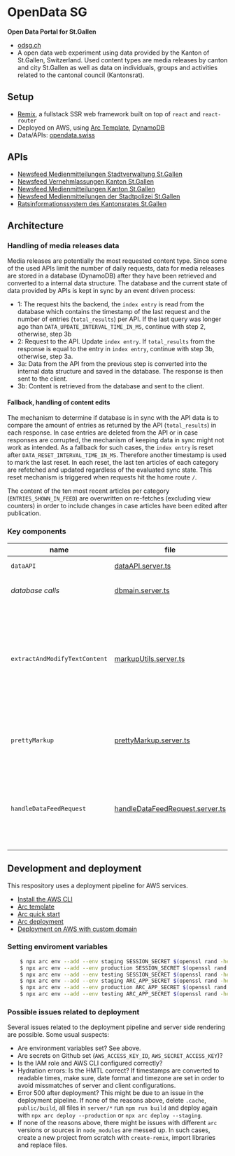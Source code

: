 # OpenData SG

**Open Data Portal for St.Gallen**

- [odsg.ch](https://odsg.ch)
- A open data web experiment using data provided by the Kanton of St.Gallen, Switzerland. Used content types are media releases by canton and city St.Gallen as well as data on individuals, groups and activities related to the cantonal council (Kantonsrat).


## Setup

- [Remix](https://github.com/remix-run), a fullstack SSR web framework built on top of `react` and `react-router`
- Deployed on AWS, using [Arc Template](https://github.com/remix-run/remix/tree/main/templates/classic-remix-compiler/arc), [DynamoDB](https://aws.amazon.com/dynamodb/)
- Data/APIs: [opendata.swiss](https://opendata.swiss)

## APIs

- [Newsfeed Medienmitteilungen Stadtverwaltung St.Gallen](https://opendata.swiss/de/dataset/newsfeed-medienmitteilungen-stadtverwaltung-st-gallen)
- [Newsfeed Vernehmlassungen Kanton St.Gallen](https://opendata.swiss/de/dataset/newsfeed-vernehmlassungen-kanton-st-gallen)
- [Newsfeed Medienmitteilungen Kanton St.Gallen](https://opendata.swiss/de/dataset/newsfeed-medienmitteilungen-kanton-st-gallen)
- [Newsfeed Medienmitteilungen der Stadtpolizei St.Gallen](https://opendata.swiss/de/dataset/newsfeed-medienmitteilungen-der-stadtpolizei-st-gallen)
- [Ratsinformationssystem des Kantonsrates St.Gallen](https://www.ratsinfo.sg.ch/api)


## Architecture

### Handling of media releases data

Media releases are potentially the most requested content type. Since some of the used APIs limit the number of daily requests, data for media releases are stored in a database (DynamoDB) after they have been retrieved and converted to a internal data structure. The database and the current state of data provided by APIs is kept in sync by an event driven process:

- 1: The request hits the backend, the `index entry` is read from the database which contains the timestamp of the last request and the number of entries (`total_results`) per API. If the last query was longer ago than `DATA_UPDATE_INTERVAL_TIME_IN_MS`, continue with step 2, otherwise, step 3b
- 2: Request to the API. Update `index entry`. If `total_results` from the response is equal to the entry in `index entry`, continue with step 3b, otherwise, step 3a.
- 3a: Data from the API from the previous step is converted into the internal data structure and saved in the database. The response is then sent to the client.
- 3b: Content is retrieved from the database and sent to the client.

#### Fallback, handling of content edits

The mechanism to determine if database is in sync with the API data is to compare the amount of entries as returned by the API (`total_results`) in each response. In case entries are deleted from the API or in case responses are corrupted, the mechanism of keeping data in sync might not work
as intended. As a fallback for such cases, the `index entry` is reset after `DATA_RESET_INTERVAL_TIME_IN_MS`. Therefore another timestamp is used to mark the last reset. In each reset, the last ten articles of each category are refetched and updated regardless of the evaluated sync state. This reset mechanism is triggered when requests hit the home route `/`.

The content of the ten most recent articles per category (`ENTRIES_SHOWN_IN_FEED`) are overwritten on re-fetches (excluding view counters) in order to include changes in case articles have been edited after publication.

### Key components

| name | file |           function        | noteworthy dependencies |
|---|---|------------------------------------------------------------------------------------|---|
|`dataAPI`|[dataAPI.server.ts](./app/utils/serverOnly/dataAPI/dataAPI.server.ts)| fetching data from API |[dataAPIConfigConstructor](./app/utils/serverOnly/dataAPI/dataAPIConfigConstructor.server.ts)|
|*database calls*|[dbmain.server.ts](./app/utils/serverOnly/dynamoDB/dbmain.server.ts)| interactions with DynamoDB ||
|`extractAndModifyTextContent`|[markupUtils.server.ts](./app/utils/serverOnly/dataAPI/markupUtils.server.ts)| re-format text content: extract article lead (used for *meta description*), replace subtitles formatted in `<b>` with `<h2>` tags |[linkdom](https://github.com/WebReflection/linkedom), [sanitize-html](https://github.com/apostrophecms/sanitize-html)|
|`prettyMarkup`|[prettyMarkup.server.ts](./app/utils/serverOnly/dataAPI/prettyMarkup.server.ts)| convert article to the internal datastructure by configuration |`extractAndModifyTextContent`|
|`handleDataFeedRequest`|[handleDataFeedRequest.server.ts](./app/utils/serverOnly/forLoader/handleDataFeedRequest.server.ts)| data reqeust by route params: check for last update, fetch data from API, store new data |`prettyMarkup`,  `dataAPI`,  *database calls*|


## Development and deployment

This respository uses a deployment pipeline for AWS services.

- [Install the AWS CLI](https://docs.aws.amazon.com/cli/latest/userguide/install-cliv2.html)
- [Arc template](https://github.com/remix-run/remix/tree/main/templates/classic-remix-compiler/arc)
- [Arc quick start](https://arc.codes/docs/en/get-started/quickstart)
- [Arc deployment](https://arc.codes/docs/en/reference/cli/deploy)
- [Deployment on AWS with custom domain](https://arc.codes/docs/en/guides/domains/registrars/route53-and-cloudfront)


### Setting enviroment variables

```sh
    $ npx arc env --add --env staging SESSION_SECRET $(openssl rand -hex 32)
    $ npx arc env --add --env production SESSION_SECRET $(openssl rand -hex 32)
    $ npx arc env --add --env testing SESSION_SECRET $(openssl rand -hex 32)
    $ npx arc env --add --env staging ARC_APP_SECRET $(openssl rand -hex 32)
    $ npx arc env --add --env production ARC_APP_SECRET $(openssl rand -hex 32)
    $ npx arc env --add --env testing ARC_APP_SECRET $(openssl rand -hex 32)
```

### Possible issues related to deployment

Several issues related to the deployment pipeline and server side rendering are possible. Some usual suspects:

- Are environment variables set? See above.
- Are secrets on Github set (`AWS_ACCESS_KEY_ID`, `AWS_SECRET_ACCESS_KEY`)?
- Is the IAM role and AWS CLI configured correctly?
- Hydration errors: Is the HMTL correct? If timestamps are converted to readable times, make sure, date format and timezone are set in order to avoid missmatches of server and client configurations. 
- Error 500 after deployment? This might be due to an issue in the deployment pipeline. If none of the reasons above, delete `.cache`, `public/build`, all files in `server/*` run `npm run build` and deploy again with `npx arc deploy --production` or `npx arc deploy --staging`.
- If none of the reasons above, there might be issues with different `arc` versions or sources in `node_modules` are messed up. In such cases, create a new project from scratch with `create-remix`, import libraries and replace files.

